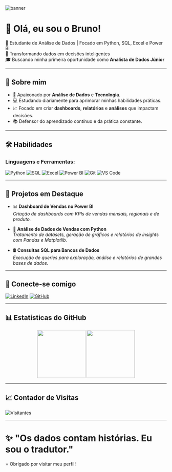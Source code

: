 <!-- Banner personalizado -->
<img src="https://capsule-render.vercel.app/api?type=waving&color=00BFFF&height=200&section=header&text=Bruno%20Ragner%20🚀&fontSize=40&fontColor=ffffff&animation=fadeIn" alt="banner" />

# 👋 Olá, eu sou o Bruno!

🎯 Estudante de Análise de Dados | Focado em Python, SQL, Excel e Power BI  
🚀 Transformando dados em decisões inteligentes  
🎓 Buscando minha primeira oportunidade como **Analista de Dados Júnior**

---

## 🧠 Sobre mim
- 🔎 Apaixonado por **Análise de Dados** e **Tecnologia**.
- 💻 Estudando diariamente para aprimorar minhas habilidades práticas.
- 📈 Focado em criar **dashboards**, **relatórios** e **análises** que impactam decisões.
- 📚 Defensor do aprendizado contínuo e da prática constante.

---

## 🛠️ Habilidades
### Linguagens e Ferramentas:
![Python](https://img.shields.io/badge/-Python-3776AB?style=for-the-badge&logo=python&logoColor=white)
![SQL](https://img.shields.io/badge/-SQL-4479A1?style=for-the-badge&logo=mysql&logoColor=white)
![Excel](https://img.shields.io/badge/-Excel-217346?style=for-the-badge&logo=microsoft-excel&logoColor=white)
![Power BI](https://img.shields.io/badge/-Power%20BI-F2C811?style=for-the-badge&logo=powerbi&logoColor=black)
![Git](https://img.shields.io/badge/-Git-F05032?style=for-the-badge&logo=git&logoColor=white)
![VS Code](https://img.shields.io/badge/-VSCode-007ACC?style=for-the-badge&logo=visual-studio-code&logoColor=white)

---

## 📂 Projetos em Destaque
- 📊 **Dashboard de Vendas no Power BI**  
  _Criação de dashboards com KPIs de vendas mensais, regionais e de produto._

- 🐍 **Análise de Dados de Vendas com Python**  
  _Tratamento de datasets, geração de gráficos e relatórios de insights com Pandas e Matplotlib._

- 🛢️ **Consultas SQL para Bancos de Dados**  
  _Execução de queries para exploração, análise e relatórios de grandes bases de dados._

---

## 🔗 Conecte-se comigo
[![LinkedIn](https://img.shields.io/badge/LinkedIn-0077B5?style=for-the-badge&logo=linkedin&logoColor=white)](https://www.linkedin.com/in/bruno-gomes-6266a8358)
[![GitHub](https://img.shields.io/badge/GitHub-100000?style=for-the-badge&logo=github&logoColor=white)](https://github.com/BrunoRagner)

---

## 📊 Estatísticas do GitHub
<div align="center">
  <img height="150em" src="https://github-readme-stats.vercel.app/api?username=BrunoRagner&show_icons=true&theme=tokyonight&include_all_commits=true&count_private=true"/>
  <img height="150em" src="https://github-readme-stats.vercel.app/api/top-langs/?username=BrunoRagner&layout=compact&langs_count=7&theme=tokyonight"/>
</div>

---

## 📈 Contador de Visitas
![Visitantes](https://komarev.com/ghpvc/?username=BrunoRagner&label=Visitantes&color=0e75b6&style=flat)

---

# ✨ "Os dados contam histórias. Eu sou o tradutor."
⭐ Obrigado por visitar meu perfil!



